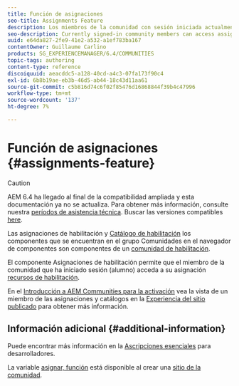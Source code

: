 ```yaml
---
title: Función de asignaciones
seo-title: Assignments Feature
description: Los miembros de la comunidad con sesión iniciada actualmente pueden acceder a los recursos de habilitación asignados
seo-description: Currently signed-in community members can access assigned enablement resources
uuid: e64da827-2fe9-41e2-a532-a1ef783ba167
contentOwner: Guillaume Carlino
products: SG_EXPERIENCEMANAGER/6.4/COMMUNITIES
topic-tags: authoring
content-type: reference
discoiquuid: aeacddc5-a128-40cd-a4c3-07fa173f90c4
exl-id: 6b8b19ae-eb3b-46d5-ab44-18c43d11aa61
source-git-commit: c5b816d74c6f02f85476d16868844f39b4c47996
workflow-type: tm+mt
source-wordcount: '137'
ht-degree: 7%

---
```


# Función de asignaciones {#assignments-feature}

>[!CAUTION]
>
>AEM 6.4 ha llegado al final de la compatibilidad ampliada y esta documentación ya no se actualiza. Para obtener más información, consulte nuestra [períodos de asistencia técnica](https://helpx.adobe.com/es/support/programs/eol-matrix.html). Buscar las versiones compatibles [here](https://experienceleague.adobe.com/docs/).

Las asignaciones de habilitación y [Catálogo de habilitación](catalog.md) los componentes que se encuentran en el grupo Comunidades en el navegador de componentes son componentes de un [comunidad de habilitación](overview.md#enablement-community).

El componente Asignaciones de habilitación permite que el miembro de la comunidad que ha iniciado sesión (alumno) acceda a su asignación [recursos de habilitación](resources.md).

En el [Introducción a AEM Communities para la activación](getting-started-enablement.md) vea la vista de un miembro de las asignaciones y catálogos en la [Experiencia del sitio publicado](enablement-published-site.md) para obtener más información.

## Información adicional {#additional-information}

Puede encontrar más información en la [Ascripciones esenciales](essentials-assignments.md) para desarrolladores.

La variable [asignar, función](functions.md#assignments-function) está disponible al crear una [sitio de la comunidad](sites-console.md).
